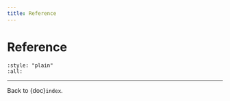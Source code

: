 ```yaml
---
title: Reference
---
```


# Reference

```{bibliography}
:style: "plain"
:all:
```

---

Back to {doc}`index`.

```{disqus}

```
